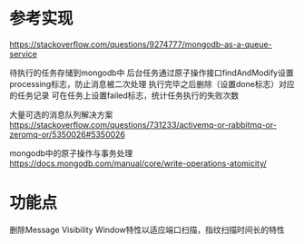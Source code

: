 # 参考实现
https://stackoverflow.com/questions/9274777/mongodb-as-a-queue-service

待执行的任务存储到mongodb中
后台任务通过原子操作接口findAndModify设置processing标志，防止消息被二次处理
执行完毕之后删除（设置done标志）对应的任务记录
可在任务上设置failed标志，统计任务执行的失败次数

大量可选的消息队列解决方案
https://stackoverflow.com/questions/731233/activemq-or-rabbitmq-or-zeromq-or/5350026#5350026

mongodb中的原子操作与事务处理
https://docs.mongodb.com/manual/core/write-operations-atomicity/


# 功能点
删除Message Visibility Window特性以适应端口扫描，指纹扫描时间长的特性